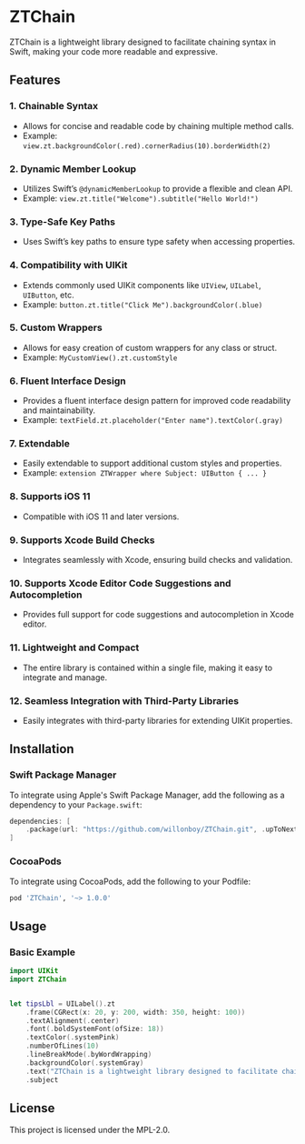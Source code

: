 # ZTChain
ZTChain is a lightweight library designed to facilitate chaining syntax in Swift, making your code more readable and expressive.

## Features 

### 1. **Chainable Syntax**
- Allows for concise and readable code by chaining multiple method calls.
- Example: `view.zt.backgroundColor(.red).cornerRadius(10).borderWidth(2)`

### 2. **Dynamic Member Lookup**
- Utilizes Swift’s `@dynamicMemberLookup` to provide a flexible and clean API.
- Example: `view.zt.title("Welcome").subtitle("Hello World!")`

### 3. **Type-Safe Key Paths**
- Uses Swift’s key paths to ensure type safety when accessing properties.

### 4. **Compatibility with UIKit**
- Extends commonly used UIKit components like `UIView`, `UILabel`, `UIButton`, etc.
- Example: `button.zt.title("Click Me").backgroundColor(.blue)`

### 5. **Custom Wrappers**
- Allows for easy creation of custom wrappers for any class or struct.
- Example: `MyCustomView().zt.customStyle`

### 6. **Fluent Interface Design**
- Provides a fluent interface design pattern for improved code readability and maintainability.
- Example: `textField.zt.placeholder("Enter name").textColor(.gray)`

### 7. **Extendable**
- Easily extendable to support additional custom styles and properties.
- Example: `extension ZTWrapper where Subject: UIButton { ... }`

### 8. **Supports iOS 11**
- Compatible with iOS 11 and later versions.

### 9. **Supports Xcode Build Checks**
- Integrates seamlessly with Xcode, ensuring build checks and validation.

### 10. **Supports Xcode Editor Code Suggestions and Autocompletion**
- Provides full support for code suggestions and autocompletion in Xcode editor.

### 11. **Lightweight and Compact**
- The entire library is contained within a single file, making it easy to integrate and manage.

### 12. **Seamless Integration with Third-Party Libraries**
- Easily integrates with third-party libraries for extending UIKit properties.


## Installation

### Swift Package Manager

To integrate using Apple's Swift Package Manager, add the following as a dependency to your `Package.swift`:

```swift
dependencies: [
    .package(url: "https://github.com/willonboy/ZTChain.git", .upToNextMajor(from: "1.0.0"))
]
```

### CocoaPods

To integrate using CocoaPods, add the following to your Podfile:

```ruby
pod 'ZTChain', '~> 1.0.0'
```

## Usage

### Basic Example 

```swift
import UIKit
import ZTChain


let tipsLbl = UILabel().zt
    .frame(CGRect(x: 20, y: 200, width: 350, height: 100))
    .textAlignment(.center)
    .font(.boldSystemFont(ofSize: 18))
    .textColor(.systemPink)
    .numberOfLines(10)
    .lineBreakMode(.byWordWrapping)
    .backgroundColor(.systemGray)
    .text("ZTChain is a lightweight library designed to facilitate chaining syntax in Swift, making your code more readable and expressive.")
    .subject
```

## License 

This project is licensed under the MPL-2.0.
